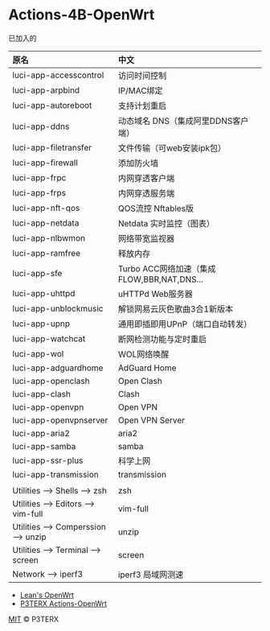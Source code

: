 # Actions-4B-OpenWrt

已加入的

|原名|中文|
|:----|:----|
|luci-app-accesscontrol  	| 访问时间控制
|luci-app-arpbind  	      | IP/MAC绑定
|luci-app-autoreboot  	  | 支持计划重启
|luci-app-ddns   	        | 动态域名 DNS（集成阿里DDNS客户端）
|luci-app-filetransfer  	| 文件传输（可web安装ipk包）
|luci-app-firewall   	    | 添加防火墙
|luci-app-frpc            | 内网穿透客户端
|luci-app-frps            | 内网穿透服务端
|luci-app-nft-qos  	      | QOS流控 Nftables版
|luci-app-netdata         | Netdata 实时监控（图表）
|luci-app-nlbwmon   	    | 网络带宽监视器
|luci-app-ramfree  	      | 释放内存
|luci-app-sfe  	          | Turbo ACC网络加速（集成FLOW,BBR,NAT,DNS...
|luci-app-uhttpd  	      | uHTTPd Web服务器
|luci-app-unblockmusic  	| 解锁网易云灰色歌曲3合1新版本
|luci-app-upnp            | 通用即插即用UPnP（端口自动转发）
|luci-app-watchcat  	    | 断网检测功能与定时重启
|luci-app-wol   	        | WOL网络唤醒
|luci-app-adguardhome     | AdGuard Home
|luci-app-openclash       | Open Clash
|luci-app-clash           | Clash
|luci-app-openvpn         | Open VPN
|luci-app-openvpnserver   | Open VPN Server
|luci-app-aria2           | aria2
|luci-app-samba           | samba
|luci-app-ssr-plus        | 科学上网
|luci-app-transmission    | transmission
|                         |
|Utilities --> Shells --> zsh | zsh
|Utilities --> Editors --> vim-full | vim-full
|Utilities --> Comperssion --> unzip | unzip
|Utilities --> Terminal --> screen | screen
|Network --> iperf3       | iperf3 局域网测速


- [Lean's OpenWrt](https://github.com/coolsnowwolf/lede)
- [P3TERX Actions-OpenWrt](https://github.com/P3TERX/Actions-OpenWrt)

[MIT](https://github.com/P3TERX/Actions-OpenWrt/blob/main/LICENSE) © P3TERX
